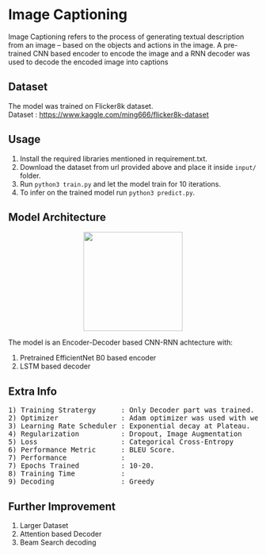 # Image Captioning 

Image Captioning refers to the process of generating textual description from an image – based on the objects and actions in the image. A pre-trained CNN based encoder to encode the image and a RNN decoder was used to decode the encoded image into captions

## Dataset 

The model was trained on Flicker8k dataset.</br>
Dataset : https://www.kaggle.com/ming666/flicker8k-dataset


## Usage

1) Install the required libraries mentioned in requirement.txt.
2) Download the dataset from url provided above and place it inside ``` input/ ``` folder.
3) Run ```python3 train.py``` and let the model train for 10 iterations.
4) To infer on the trained model run ```python3 predict.py```.

## Model Architecture 

<p align="center">
  <img src="https://kharshit.github.io/img/image_captioner_structure.png" height="200"/>
</p>

The model is an Encoder-Decoder based CNN-RNN achtecture with:
1) Pretrained EfficientNet B0 based encoder
2) LSTM based decoder 

## Extra Info
<pre>
1) Training Stratergy      : Only Decoder part was trained.
2) Optimizer               : Adam optimizer was used with weight decay.
3) Learning Rate Scheduler : Exponential decay at Plateau.
4) Regularization          : Dropout, Image Augmentation
5) Loss                    : Categorical Cross-Entropy 
6) Performance Metric      : BLEU Score.
7) Performance             :
7) Epochs Trained          : 10-20.
8) Training Time           : 
9) Decoding                : Greedy
</pre>

## Further Improvement
1) Larger Dataset
2) Attention based Decoder 
3) Beam Search decoding
